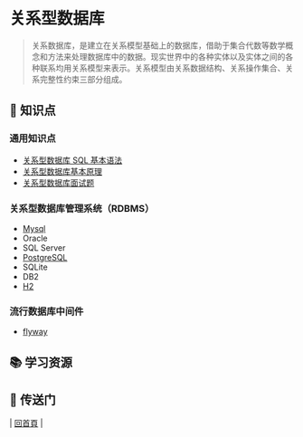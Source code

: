 # 关系型数据库

> 关系数据库，是建立在关系模型基础上的数据库，借助于集合代数等数学概念和方法来处理数据库中的数据。现实世界中的各种实体以及实体之间的各种联系均用关系模型来表示。关系模型由关系数据结构、关系操作集合、关系完整性约束三部分组成。

## :memo: 知识点

### 通用知识点

- [关系型数据库 SQL 基本语法](sql.md)
- [关系型数据库基本原理](关系型数据库基本原理.md)
- [关系型数据库面试题](关系型数据库面试题.md)

### 关系型数据库管理系统（RDBMS）

- [Mysql](rdbms/mysql)
- Oracle
- SQL Server
- [PostgreSQL](rdbms/postgresql.md)
- SQLite
- DB2
- [H2](rdbms/h2.md)

### 流行数据库中间件

- [flyway](middleware/flyway.md)

## :books: 学习资源

## :door: 传送门

| [回首頁](https://github.com/dunwu/notes) |
